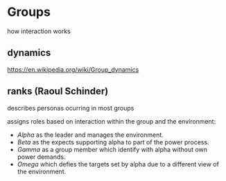 # Groups

how interaction works

## dynamics

https://en.wikipedia.org/wiki/Group_dynamics

## ranks (Raoul Schinder)

describes personas ocurring in most groups

assigns roles based on interaction within the group and the environment:

- *Alpha* as the leader and manages the environment.  
- *Beta* as the expects supporting alpha to part of the power process.  
- *Gamma* as a group member which identify with alpha without own power demands.  
- *Omega* which defies the targets set by alpha due to a different view of the environment.